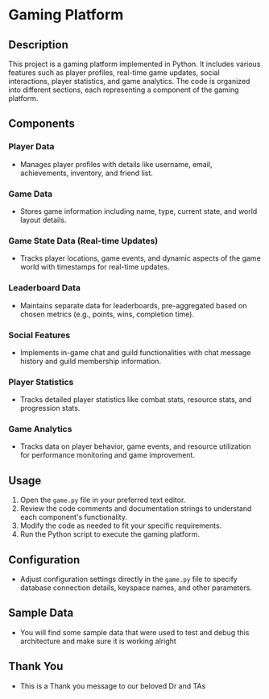 # Gaming Platform

## Description

This project is a gaming platform implemented in Python. It includes various features such as player profiles, real-time game updates, social interactions, player statistics, and game analytics. The code is organized into different sections, each representing a component of the gaming platform.

## Components

### Player Data

- Manages player profiles with details like username, email, achievements, inventory, and friend list.

### Game Data

- Stores game information including name, type, current state, and world layout details.

### Game State Data (Real-time Updates)

- Tracks player locations, game events, and dynamic aspects of the game world with timestamps for real-time updates.

### Leaderboard Data

- Maintains separate data for leaderboards, pre-aggregated based on chosen metrics (e.g., points, wins, completion time).

### Social Features

- Implements in-game chat and guild functionalities with chat message history and guild membership information.

### Player Statistics

- Tracks detailed player statistics like combat stats, resource stats, and progression stats.

### Game Analytics

- Tracks data on player behavior, game events, and resource utilization for performance monitoring and game improvement.

## Usage

1. Open the `game.py` file in your preferred text editor.
2. Review the code comments and documentation strings to understand each component's functionality.
3. Modify the code as needed to fit your specific requirements.
4. Run the Python script to execute the gaming platform.

## Configuration

- Adjust configuration settings directly in the `game.py` file to specify database connection details, keyspace names, and other parameters.

## Sample Data

- You will find some sample data that were used to test and debug this architecture and make sure it is working alright

## Thank You
- This is a Thank you message to our beloved Dr and TAs
